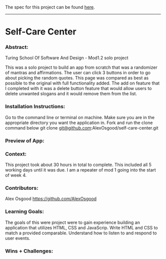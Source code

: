 
The spec for this project can be found [here](https://frontend.turing.io/projects/module-1/self-care-center.html).

______________________________________________________  

# Self-Care Center

### Abstract:
[//]: <> (Briefly describe what you built and its features. What problem is the app solving? How does this application solve that problem?)

Turing School Of Software And Design - Mod1.2 solo project

This was a solo project to build an app from scratch that was a randomizer of mantras and affirmations. The user can click 3 buttons in order to go about picking the random quotes. This page was compared as best as possible to the original with full functionality added. The add on feature that I completed with it was a delete button feature that would allow users to delete unwanted slogans and it would remove them from the list.

### Installation Instructions:
[//]: <> (What steps does a person have to take to get your app cloned down and running?)

Go to the command line or terminal on machine.
Make sure you are in the appropriate directory you want the application in.
Fork and run the clone command below
git clone git@github.com:AlexOsgood/self-care-center.git

### Preview of App:
[//]: <> (Provide ONE gif or screenshot of your application - choose the "coolest" piece of functionality to show off.)



### Context:
[//]: <> (Give some context for the project here. How long did you have to work on it? How far into the Turing program are you?)

This project took about 30 hours in total to complete. This included all 5 working days until it was due. I am a repeater of mod 1 going into the start of week 4.

### Contributors:
[//]: <> (Who worked on this application? Link to their GitHubs.)

Alex Osgood
https://github.com/AlexOsgood

### Learning Goals:
[//]: <> (What were the learning goals of this project? What tech did you work with?)

The goals of this were project were to gain experience building an application that utilizes HTML, CSS and JavaScrip.
Write HTML and CSS to match a provided comparable. Understand how to listen to and respond to user events.


### Wins + Challenges:
[//]: <> (What are 2-3 wins you have from this project? What were some challenges you faced - and how did you get over them?)

